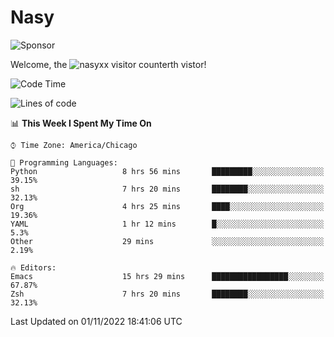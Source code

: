 # Nasy

<!--
<p align="center">
<img height="200" src="https://github-readme-stats.vercel.app/api?username=nasyxx&count_private=true&show_icons=true&theme=dracula&include_all_commits=true"/>
<img height="200" src="https://github-readme-stats.vercel.app/api/top-langs/?username=nasyxx&theme=dracula&hide=html,jupyter+notebook&count_private=true&show_icons=true"/>
</p>

  
----------------
-->

![Sponsor](https://img.shields.io/static/v1.svg?label=Sponsor&message=%E2%9D%A4&logo=GitHub&style=flat&color=pink)
 
Welcome, the ![nasyxx visitor counter](https://count.getloli.com/get/@nasyxx?theme=rule34)th vistor!
 
<!--START_SECTION:waka-->
![Code Time](http://img.shields.io/badge/Code%20Time-2%2C766%20hrs%2025%20mins-blue)

![Lines of code](https://img.shields.io/badge/From%20Hello%20World%20I%27ve%20Written-5%20Million%20lines%20of%20code-blue)

📊 **This Week I Spent My Time On** 

```text
⌚︎ Time Zone: America/Chicago

💬 Programming Languages: 
Python                   8 hrs 56 mins       █████████░░░░░░░░░░░░░░░░   39.15% 
sh                       7 hrs 20 mins       ████████░░░░░░░░░░░░░░░░░   32.13% 
Org                      4 hrs 25 mins       ████░░░░░░░░░░░░░░░░░░░░░   19.36% 
YAML                     1 hr 12 mins        █░░░░░░░░░░░░░░░░░░░░░░░░   5.3% 
Other                    29 mins             ░░░░░░░░░░░░░░░░░░░░░░░░░   2.19%

🔥 Editors: 
Emacs                    15 hrs 29 mins      █████████████████░░░░░░░░   67.87% 
Zsh                      7 hrs 20 mins       ████████░░░░░░░░░░░░░░░░░   32.13%

```


 Last Updated on 01/11/2022 18:41:06 UTC
<!--END_SECTION:waka-->

<!-- ![visitors](https://visitor-badge.laobi.icu/badge?page_id=nasyxx.nasyxx) -->
